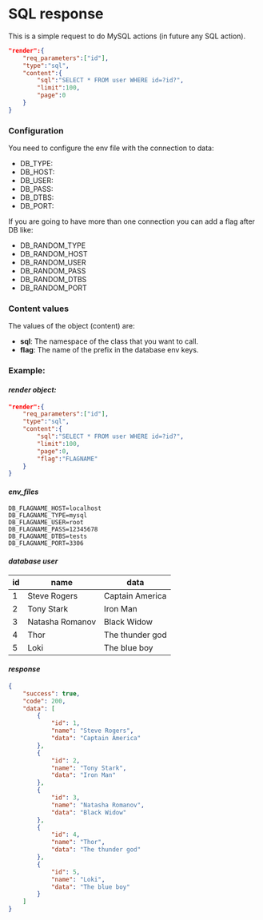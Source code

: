 #  **SQL response**
This is a simple request to do MySQL actions (in future any SQL action).

``` json
"render":{
    "req_parameters":["id"],
    "type":"sql",
    "content":{
        "sql":"SELECT * FROM user WHERE id=?id?",
        "limit":100,
        "page":0
    }
}
```
### Configuration
You need to configure the env file with the connection to data:
- DB_TYPE:
- DB_HOST:
- DB_USER:
- DB_PASS:
- DB_DTBS:
- DB_PORT:

If you are going to have more than one connection you can add a flag after DB like:

- DB_RANDOM_TYPE
- DB_RANDOM_HOST
- DB_RANDOM_USER
- DB_RANDOM_PASS
- DB_RANDOM_DTBS
- DB_RANDOM_PORT

### Content values
The values of the object (content) are:
* **sql**: The namespace of the class that you want to call.
* **flag**: The name of the prefix in the database env keys.
<!--
* **limit**: The class name.
* **page**: The function that you want to call.
-->

### Example:
#### _render object:_
``` json
"render":{
    "req_parameters":["id"],
    "type":"sql",
    "content":{
        "sql":"SELECT * FROM user WHERE id=?id?",
        "limit":100,
        "page":0,
        "flag":"FLAGNAME"
    }
}
```
#### _env_files_
``` env
DB_FLAGNAME_HOST=localhost
DB_FLAGNAME_TYPE=mysql
DB_FLAGNAME_USER=root
DB_FLAGNAME_PASS=12345678
DB_FLAGNAME_DTBS=tests
DB_FLAGNAME_PORT=3306
```
#### _database user_
| id | name            | data            |
|----|-----------------|-----------------|
| 1  | Steve Rogers    | Captain America |
| 2  | Tony Stark      | Iron Man        |
| 3  | Natasha Romanov | Black Widow     |
| 4  | Thor            | The thunder god |
| 5  | Loki            | The blue boy    |

#### _response_
``` json
{
    "success": true,
    "code": 200,
    "data": [
        {
            "id": 1,
            "name": "Steve Rogers",
            "data": "Captain America"
        },
        {
            "id": 2,
            "name": "Tony Stark",
            "data": "Iron Man"
        },
        {
            "id": 3,
            "name": "Natasha Romanov",
            "data": "Black Widow"
        },
        {
            "id": 4,
            "name": "Thor",
            "data": "The thunder god"
        },
        {
            "id": 5,
            "name": "Loki",
            "data": "The blue boy"
        }
    ]
}
```


